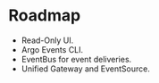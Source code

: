 # Roadmap

- Read-Only UI.
- Argo Events CLI.
- EventBus for event deliveries.
- Unified Gateway and EventSource.
